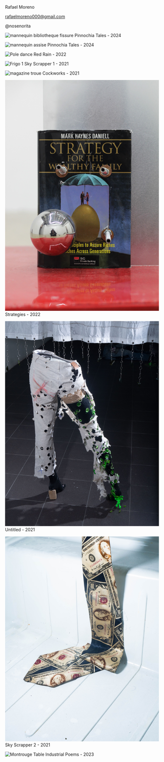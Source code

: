 Rafael Moreno

rafaelmoreno000@gmail.com 

@nosenorita

![mannequin bibliotheque fissure](images/la-fissure-41.jpg) 
Pinnochia Tales - 2024

![mannequin assise](la-fissure-28.jpg) 
Pinnochia Tales - 2024

![Pole dance](raf3.jpg) 
Red Rain - 2022

![Frigo 1](IMG_0120.jpg)
Sky Scrapper 1 - 2021

![magazine troue](magaz)
Cockworks - 2021

![Livre strategies](Moreno-Rafael-Strategies.JPG)
Strategies - 2022

![Mannequin Troue](P2100492.jpg)
Untitled - 2021

![cravatte frigo ](cravatte)
Sky Scrapper 2 - 2021

![Montrouge Table](rafael-moreno-montrouge-29.jpg)
Industrial Poems - 2023

